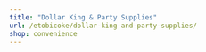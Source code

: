 ```yaml
---
title: "Dollar King & Party Supplies"
url: /etobicoke/dollar-king-and-party-supplies/
shop: convenience
---
```


